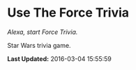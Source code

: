 # Use The Force Trivia
*Alexa, start Force Trivia.*

Star Wars trivia game.

**Last Updated:** 2016-03-04 15:55:59